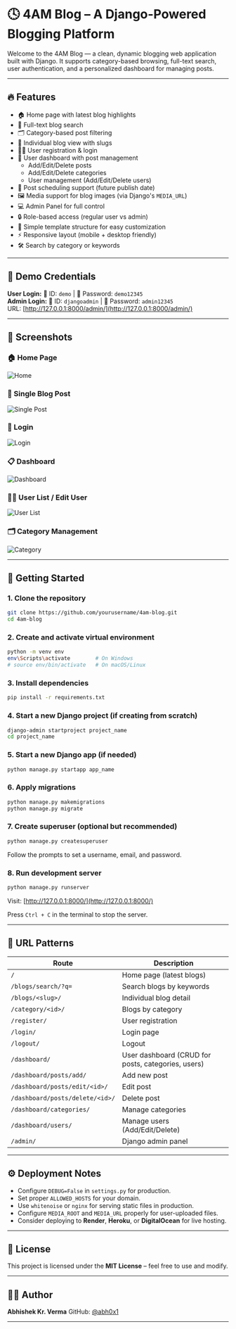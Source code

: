 # 🕓 4AM Blog – A Django-Powered Blogging Platform

Welcome to the 4AM Blog — a clean, dynamic blogging web application built with Django. It supports category-based browsing, full-text search, user authentication, and a personalized dashboard for managing posts.

---

## 🔥 Features

* 🏠 Home page with latest blog highlights
* 🔎 Full-text blog search
* 🗂️ Category-based post filtering
* 📝 Individual blog view with slugs
* 🧑‍💻 User registration & login
* 🧾 User dashboard with post management
  * Add/Edit/Delete posts
  * Add/Edit/Delete categories
  * User management (Add/Edit/Delete users)
* 📅 Post scheduling support (future publish date)
* 🖼️ Media support for blog images (via Django's `MEDIA_URL`)
* 💻 Admin Panel for full control
* 🔒 Role-based access (regular user vs admin)
* 🧹 Simple template structure for easy customization
* ⚡ Responsive layout (mobile + desktop friendly)
* 🛠️ Search by category or keywords

---

## 🧪 Demo Credentials

**User Login:** 👤 ID: `demo` | 🔐 Password: `demo12345`  
**Admin Login:** 👑 ID: `djangoadmin` | 🔐 Password: `admin12345`  
URL: [http://127.0.0.1:8000/admin/](http://127.0.0.1:8000/admin/)

---

## 📸 Screenshots

### 🏠 Home Page
![Home](screenshots/home.png)

### 📝 Single Blog Post
![Single Post](screenshots/single_post.png)

### 🔐 Login
![Login](screenshots/login.png)

### 📋 Dashboard
![Dashboard](screenshots/dashboard.png)

### 🧑‍💻 User List / Edit User
![User List](screenshots/user_list.png)

### 🗂️ Category Management
![Category](screenshots/category.png)

---

## 🚀 Getting Started

### 1. Clone the repository

```bash
git clone https://github.com/yourusername/4am-blog.git
cd 4am-blog
````

### 2. Create and activate virtual environment

```bash
python -m venv env
env\Scripts\activate        # On Windows
# source env/bin/activate   # On macOS/Linux
```

### 3. Install dependencies

```bash
pip install -r requirements.txt
```

### 4. Start a new Django project (if creating from scratch)

```bash
django-admin startproject project_name
cd project_name
```

### 5. Start a new Django app (if needed)

```bash
python manage.py startapp app_name
```

### 6. Apply migrations

```bash
python manage.py makemigrations
python manage.py migrate
```

### 7. Create superuser (optional but recommended)

```bash
python manage.py createsuperuser
```

Follow the prompts to set a username, email, and password.

### 8. Run development server

```bash
python manage.py runserver
```

Visit: [http://127.0.0.1:8000/](http://127.0.0.1:8000/)

Press `Ctrl + C` in the terminal to stop the server.

---

## 🔗 URL Patterns

| Route                           | Description                                        |
| ------------------------------- | -------------------------------------------------- |
| `/`                             | Home page (latest blogs)                           |
| `/blogs/search/?q=`             | Search blogs by keywords                           |
| `/blogs/<slug>/`                | Individual blog detail                             |
| `/category/<id>/`               | Blogs by category                                  |
| `/register/`                    | User registration                                  |
| `/login/`                       | Login page                                         |
| `/logout/`                      | Logout                                             |
| `/dashboard/`                   | User dashboard (CRUD for posts, categories, users) |
| `/dashboard/posts/add/`         | Add new post                                       |
| `/dashboard/posts/edit/<id>/`   | Edit post                                          |
| `/dashboard/posts/delete/<id>/` | Delete post                                        |
| `/dashboard/categories/`        | Manage categories                                  |
| `/dashboard/users/`             | Manage users (Add/Edit/Delete)                     |
| `/admin/`                       | Django admin panel                                 |

---

## ⚙️ Deployment Notes

* Configure `DEBUG=False` in `settings.py` for production.
* Set proper `ALLOWED_HOSTS` for your domain.
* Use `whitenoise` or `nginx` for serving static files in production.
* Configure `MEDIA_ROOT` and `MEDIA_URL` properly for user-uploaded files.
* Consider deploying to **Render**, **Heroku**, or **DigitalOcean** for live hosting.

---

## 🧾 License

This project is licensed under the **MIT License** – feel free to use and modify.

---

## 👨‍💻 Author

**Abhishek Kr. Verma**
GitHub: [@abh0x1](https://github.com/abh0x1)

---

